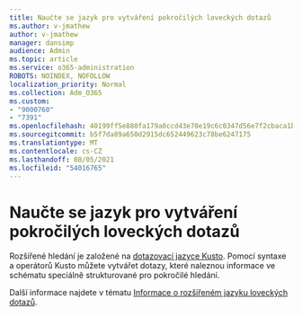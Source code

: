 ```yaml
---
title: Naučte se jazyk pro vytváření pokročilých loveckých dotazů
ms.author: v-jmathew
author: v-jmathew
manager: dansimp
audience: Admin
ms.topic: article
ms.service: o365-administration
ROBOTS: NOINDEX, NOFOLLOW
localization_priority: Normal
ms.collection: Adm_O365
ms.custom:
- "9000760"
- "7391"
ms.openlocfilehash: 40199ff5e880fa179a0ccd43e70e19c6c0347d56e7f2cbaca1b739dae2aede3d
ms.sourcegitcommit: b5f7da89a650d2915dc652449623c78be6247175
ms.translationtype: MT
ms.contentlocale: cs-CZ
ms.lasthandoff: 08/05/2021
ms.locfileid: "54016765"
---
```

# <a name="learn-the-language-for-creating-advanced-hunting-queries"></a>Naučte se jazyk pro vytváření pokročilých loveckých dotazů

Rozšířené hledání je založené na [dotazovací jazyce Kusto](https://go.microsoft.com/fwlink/?linkid=2144620). Pomocí syntaxe a operátorů Kusto můžete vytvářet dotazy, které naleznou informace ve schématu speciálně strukturované pro pokročilé hledání. [](https://go.microsoft.com/fwlink/?linkid=2144621)

Další informace najdete v tématu [Informace o rozšířeném jazyku loveckých dotazů](https://go.microsoft.com/fwlink/?linkid=2144518).
